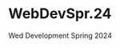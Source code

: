 # WebDevSpr.24
Wed Development Spring 2024

<!-- # This is an H1
Wrokign class notes for Intro to Front End web Development, Spring 2024

## Ingredients

- this is a bulleted list 
- heres another list item

1. This is an ordered list
2. This is Step 2 -->